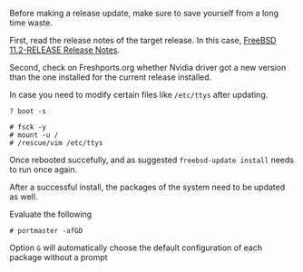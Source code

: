 Before making a release update, make sure to save yourself from a long time waste.

First, read the release notes of the target release. In this case, [FreeBSD 11.2-RELEASE Release Notes](https://www.freebsd.org.releases/11,2R/relnotes.html).

Second, check on Freshports.org whether Nvidia driver got a new version than the one installed for the current release installed.

In case you need to modify certain files like `/etc/ttys` after updating.

```
? boot -s
```

```
# fsck -y
# mount -u /
# /rescue/vim /etc/ttys
```

Once rebooted succefully, and as suggested `freebsd-update install` needs to run once again.

After a successful install, the packages of the system need to be updated as well.

Evaluate the following

```
# portmaster -afGD
```

Option `G` will automatically choose the default configuration of each package without a prompt
